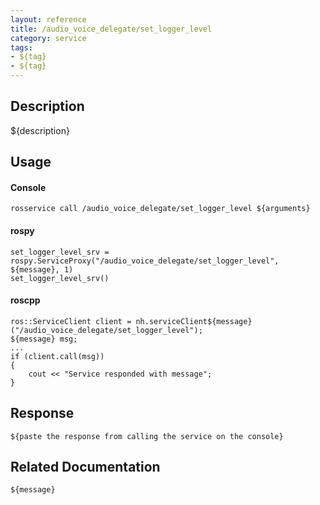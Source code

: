 ```yaml
---
layout: reference
title: /audio_voice_delegate/set_logger_level
category: service
tags: 
- ${tag} 
- ${tag}
---
```


## Description
${description}

## Usage
#### Console
```
rosservice call /audio_voice_delegate/set_logger_level ${arguments}
```

#### rospy
```
set_logger_level_srv = rospy.ServiceProxy("/audio_voice_delegate/set_logger_level", ${message}, 1)
set_logger_level_srv()
```

#### roscpp
```
ros::ServiceClient client = nh.serviceClient${message}("/audio_voice_delegate/set_logger_level");
${message} msg;
...
if (client.call(msg))
{
    cout << "Service responded with message";
}
```

## Response
```
${paste the response from calling the service on the console}
```

## Related Documentation
``${message}``  